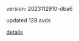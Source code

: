 version: 2023112910-dba6

updated 128 avds

[details](https://github.com/0x74f917491bfa7ebfa379/ali_avd_db/blob/master/change_log/2023/11/29/10/dba6.txt)